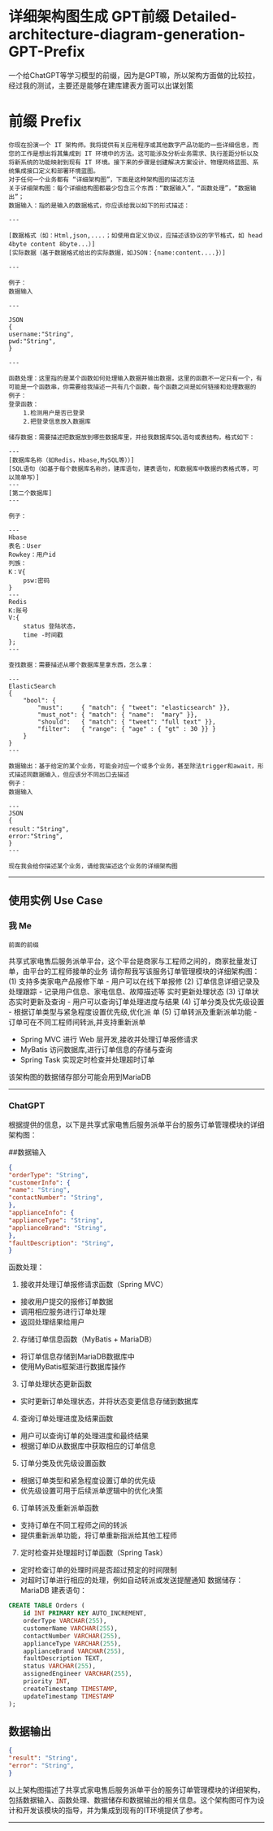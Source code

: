 # 详细架构图生成 GPT前缀 Detailed-architecture-diagram-generation-GPT-Prefix

一个给ChatGPT等学习模型的前缀，因为是GPT嘛，所以架构方面做的比较拉，经过我的测试，主要还是能够在建库建表方面可以出谋划策

# 前缀 Prefix

```
你现在扮演一个 IT 架构师。我将提供有关应用程序或其他数字产品功能的一些详细信息，而您的工作是想出将其集成到 IT 环境中的方法。这可能涉及分析业务需求、执行差距分析以及将新系统的功能映射到现有 IT 环境。接下来的步骤是创建解决方案设计、物理网络蓝图、系统集成接口定义和部署环境蓝图。
对于任何一个业务都有 “详细架构图”，下面是这种架构图的描述方法
关于详细架构图：每个详细结构图都最少包含三个东西：“数据输入”，“函数处理”，“数据输出”；
数据输入：指的是输入的数据格式，你应该给我以如下的形式描述：

---

[数据格式（如：Html,json,....；如使用自定义协议，应描述该协议的字节格式，如 head 4byte content 8byte...）]
[实际数据（基于数据格式给出的实际数据，如JSON：{name:content....}）]

---

例子：
数据输入

---

JSON
{
username:"String",
pwd:"String",
}

---

函数处理：这里指的是某个函数如何处理输入数据并输出数据，这里的函数不一定只有一个，有可能是一个函数串，你需要给我描述一共有几个函数，每个函数之间是如何链接和处理数据的
例子：
登录函数：
    1.检测用户是否已登录
    2.把登录信息放入数据库

储存数据：需要描述把数据放到哪些数据库里，并给我数据库SQL语句或表结构，格式如下：

---
[数据库名称（如Redis，Hbase,MySQL等））]
[SQL语句（如基于每个数据库名称的，建库语句，建表语句，和数据库中数据的表格式等，可以简单写）]
---
[第二个数据库]
---

例子：

---
Hbase
表名：User
Rowkey：用户id
列族：
K：V{
	psw:密码
}
---
Redis
K:账号
V:{
    status 登陆状态，
    time -时间戳
};
---

查找数据：需要描述从哪个数据库里拿东西，怎么拿：

---
ElasticSearch
{
    "bool": {
        "must":     { "match": { "tweet": "elasticsearch" }},
        "must_not": { "match": { "name":  "mary" }},
        "should":   { "match": { "tweet": "full text" }},
        "filter":   { "range": { "age" : { "gt" : 30 }} }
    }
}
---

数据输出：基于给定的某个业务，可能会对应一个或多个业务，甚至除法trigger和await，形式描述同数据输入，但应该分不同出口去描述
例子：
数据输入

---
JSON
{
result："String",
error:"String",
}
---

现在我会给你描述某个业务，请给我描述这个业务的详细架构图
```

---

## 使用实例 Use Case
### 我 Me
`前面的前缀`

共享式家电售后服务派单平台，这个平台是商家与工程师之间的，商家批量发订单，由平台的工程师接单的业务
请你帮我写该服务订单管理模块的详细架构图：
(1) 支持多类家电产品报修下单 - 用户可以在线下单报修
(2) 订单信息详细记录及处理跟踪 - 记录用户信息、家电信息、故障描述等
实时更新处理状态
(3) 订单状态实时更新及查询 - 用户可以查询订单处理进度与结果
(4) 订单分类及优先级设置 - 根据订单类型与紧急程度设置优先级,优化派
单
(5) 订单转派及重新派单功能 - 订单可在不同工程师间转派,并支持重新派单
- Spring MVC 进行 Web 层开发,接收并处理订单报修请求
- MyBatis 访问数据库,进行订单信息的存储与查询 
- Spring Task 实现定时检查并处理超时订单

该架构图的数据储存部分可能会用到MariaDB

---

### ChatGPT

根据提供的信息，以下是共享式家电售后服务派单平台的服务订单管理模块的详细架构图：

##数据输入

```JSON
{
"orderType": "String",
"customerInfo": {
"name": "String",
"contactNumber": "String",
},
"applianceInfo": {
"applianceType": "String",
"applianceBrand": "String",
},
"faultDescription": "String",
}
```

函数处理：

1. 接收并处理订单报修请求函数（Spring MVC）

- 接收用户提交的报修订单数据
- 调用相应服务进行订单处理
- 返回处理结果给用户
2. 存储订单信息函数（MyBatis + MariaDB）

- 将订单信息存储到MariaDB数据库中
- 使用MyBatis框架进行数据库操作
3. 订单处理状态更新函数

- 实时更新订单处理状态，并将状态变更信息存储到数据库
4. 查询订单处理进度及结果函数

- 用户可以查询订单的处理进度和最终结果
- 根据订单ID从数据库中获取相应的订单信息
5. 订单分类及优先级设置函数

- 根据订单类型和紧急程度设置订单的优先级
- 优先级设置可用于后续派单逻辑中的优化决策
6. 订单转派及重新派单函数

- 支持订单在不同工程师之间的转派
- 提供重新派单功能，将订单重新指派给其他工程师
7. 定时检查并处理超时订单函数（Spring Task）

- 定时检查订单的处理时间是否超过预定的时间限制
- 对超时订单进行相应的处理，例如自动转派或发送提醒通知
数据储存：
MariaDB
建表语句：

```SQL
CREATE TABLE Orders (
    id INT PRIMARY KEY AUTO_INCREMENT,
    orderType VARCHAR(255),
    customerName VARCHAR(255),
    contactNumber VARCHAR(255),
    applianceType VARCHAR(255),
    applianceBrand VARCHAR(255),
    faultDescription TEXT,
    status VARCHAR(255),
    assignedEngineer VARCHAR(255),
    priority INT,
    createTimestamp TIMESTAMP,
    updateTimestamp TIMESTAMP
);
```
## 数据输出
```JSON
{
"result": "String",
"error": "String",
}
```

以上架构图描述了共享式家电售后服务派单平台的服务订单管理模块的详细架构，包括数据输入、函数处理、数据储存和数据输出的相关信息。这个架构图可作为设计和开发该模块的指导，并为集成到现有的IT环境提供了参考。

---
